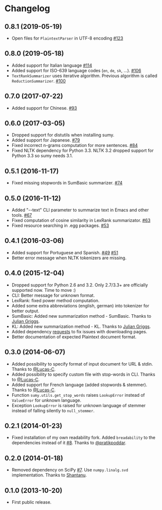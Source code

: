 # Changelog

## 0.8.1 (2019-05-19)
- Open files for `PlaintextParser` in UTF-8 encoding [#123](https://github.com/miso-belica/sumy/pull/123)

## 0.8.0 (2019-05-18)
- Added support for Italian language [#114](https://github.com/miso-belica/sumy/pull/114)
- Added support for ISO-639 language codes (`en`, `de`, `sk`, ...). [#106](https://github.com/miso-belica/sumy/pull/106)
- `TextRankSummarizer` uses iterative algorithm. Previous algorithm is called `ReductionSummarizer`. [#100](https://github.com/miso-belica/sumy/pull/100)

## 0.7.0 (2017-07-22)
- Added support for Chinese. [#93](https://github.com/miso-belica/sumy/pull/93)

## 0.6.0 (2017-03-05)
- Dropped support for distutils when installing sumy.
- Added support for Japanese. [#79](https://github.com/miso-belica/sumy/pull/79)
- Fixed incorrect n-grams computation for more sentences. [#84](https://github.com/miso-belica/sumy/pull/84)
- Fixed NLTK dependency for Python 3.3. NLTK 3.2 dropped support for Python 3.3 so sumy needs 3.1.

## 0.5.1 (2016-11-17)
- Fixed missing stopwords in SumBasic summarizer. [#74](https://github.com/miso-belica/sumy/pull/74)

## 0.5.0 (2016-11-12)
- Added "--text" CLI parameter to summarize text in Emacs and other tools. [#67](https://github.com/miso-belica/sumy/pull/67)
- Fixed computation of cosine similarity in LexRank summarizator. [#63](https://github.com/miso-belica/sumy/pull/63)
- Fixed resource searching in .egg packages. [#53](https://github.com/miso-belica/sumy/pull/53)

## 0.4.1 (2016-03-06)
- Added support for Portuguese and Spanish. [#49](https://github.com/miso-belica/sumy/pull/49) [#51](https://github.com/miso-belica/sumy/pull/51)
- Better error message when NLTK tokenizers are missing.

## 0.4.0 (2015-12-04)
-   Dropped support for Python 2.6 and 3.2. Only 2.7/3.3+ are officially supported now. Time to move :)
-   CLI: Better message for unknown format.
-   LexRank: fixed power method computation.
-   Added some extra abbreviations (english, german) into tokenizer for better output.
-   SumBasic: Added new summarization method - SumBasic. Thanks to [Julian Griggs](https://github.com/JulianGriggs).
-   KL: Added new summarization method - KL. Thanks to [Julian Griggs](https://github.com/JulianGriggs).
-   Added dependency [requests](http://docs.python-requests.org/en/latest/) to fix issues with downloading pages.
-   Better documentation of expected Plaintext document format.

## 0.3.0 (2014-06-07)
-   Added possibility to specify format of input document for URL & stdin. Thanks to [@Lucas-C](https://github.com/Lucas-C).
-   Added possibility to specify custom file with stop-words in CLI. Thanks to [@Lucas-C](https://github.com/Lucas-C).
-   Added support for French language (added stopwords & stemmer). Thanks to [@Lucas-C](https://github.com/Lucas-C).
-   Function `sumy.utils.get_stop_words` raises `LookupError` instead of `ValueError` for unknown language.
-   Exception `LookupError` is raised for unknown language of stemmer instead of falling silently to `null_stemmer`.

## 0.2.1 (2014-01-23)
-   Fixed installation of my own readability fork. Added `breadability` to the dependencies instead of it [#8](https://github.com/miso-belica/sumy/issues/8).
    Thanks to [@pratikpoddar](https://github.com/pratikpoddar).

## 0.2.0 (2014-01-18)
-   Removed dependency on SciPy [#7](https://github.com/miso-belica/sumy/pull/7). Use `numpy.linalg.svd` implementation.
    Thanks to [Shantanu](https://github.com/baali).

## 0.1.0 (2013-10-20)
-   First public release.
